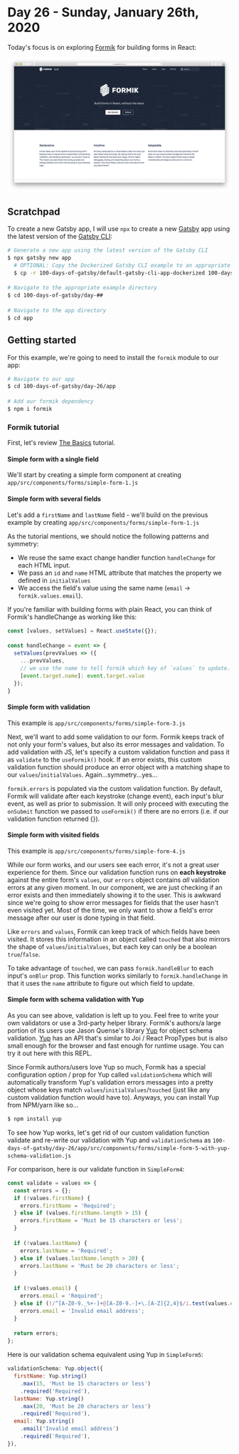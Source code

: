 # Day 26 - Sunday, January 26th, 2020

Today's focus is on exploring [Formik](https://jaredpalmer.com/formik) for building forms in React:

![screenshots/screenshot-00.png](screenshots/screenshot-00.png)

## Scratchpad

To create a new Gatsby app, I will use `npx` to create a new [Gatsby](https://www.gatsbyjs.com) app using the latest version of the [Gatsby CLI](https://www.gatsbyjs.com):

```sh
# Generate a new app using the latest version of the Gatsby CLI
$ npx gatsby new app
  # OPTIONAL: Copy the Dockerized Gatsby CLI example to an appropriate folder for a faster starting point
  $ cp -r 100-days-of-gatsby/default-gatsby-cli-app-dockerized 100-days-of-gatsby/day-##

# Navigate to the appropriate example directory
$ cd 100-days-of-gatsby/day-##

# Navigate to the app directory
$ cd app
```

## Getting started

For this example, we're going to need to install the `formik` module to our app:

```sh
# Navigate to our app
$ cd 100-days-of-gatsby/day-26/app

# Add our formik dependency
$ npm i formik
```

### Formik tutorial

First, let's review [The Basics](https://jaredpalmer.com/formik/docs/tutorial#the-basics) tutorial.

#### Simple form with a single field

We'll start by creating a simple form component at creating `app/src/components/forms/simple-form-1.js`

#### Simple form with several fields

Let's add a `firstName` and `lastName` field - we'll build on the previous example by creating `app/src/components/forms/simple-form-1.js`

As the tutorial mentions, we should notice the following patterns and symmetry:

+ We reuse the same exact change handler function `handleChange` for each HTML input.
+ We pass an `id` and `name` HTML attribute that matches the property we defined in `initialValues`
+ We access the field's value using the same name (`email` -> `formik.values.email`).

If you're familiar with building forms with plain React, you can think of Formik's handleChange as working like this:

```js
const [values, setValues] = React.useState({});

const handleChange = event => {
  setValues(prevValues => ({
    ...prevValues,
    // we use the name to tell formik which key of `values` to update.
    [event.target.name]: event.target.value
  });
}
```

#### Simple form with validation

This example is `app/src/components/forms/simple-form-3.js`

Next, we'll want to add some validation to our form. Formik keeps track of not only your form's values, but also its error messages and validation. To add validation with JS, let's specify a custom validation function and pass it as `validate` to the `useFormik()` hook. If an error exists, this custom validation function should produce an error object with a matching shape to our `values`/`initialValues`. Again...symmetry...yes...

`formik.errors` is populated via the custom validation function. By default, Formik will validate after each keystroke (change event), each input's blur event, as well as prior to submission. It will only proceed with executing the `onSubmit` function we passed to `useFormik()` if there are no errors (i.e. if our validation function returned {}).

#### Simple form with visited fields

This example is `app/src/components/forms/simple-form-4.js`

While our form works, and our users see each error, it's not a great user experience for them. Since our validation function runs on **each keystroke** against the entire form's `values`, our `errors` object contains _all_ validation errors at any given moment. In our component, we are just checking if an error exists and then immediately showing it to the user. This is awkward since we're going to show error messages for fields that the user hasn't even visited yet. Most of the time, we only want to show a field's error message after our user is done typing in that field.

Like `errors` and `values`, Formik can keep track of which fields have been visited. It stores this information in an object called `touched` that also mirrors the shape of `values`/`initialValues`, but each key can only be a boolean `true`/`false`.

To take advantage of `touched`, we can pass `formik.handleBlur` to each input's `onBlur` prop. This function works similarly to `formik.handleChange` in that it uses the `name` attribute to figure out which field to update.

#### Simple form with schema validation with Yup

As you can see above, validation is left up to you. Feel free to write your own validators or use a 3rd-party helper library. Formik's authors/a large portion of its users use Jason Quense's library [Yup](https://github.com/jquense/yup) for object schema validation. [Yup](https://github.com/jquense/yup) has an API that's similar to Joi / React PropTypes but is also small enough for the browser and fast enough for runtime usage. You can try it out here with this REPL.

Since Formik authors/users love Yup so much, Formik has a special configuration option / prop for Yup called `validationSchema` which will automatically transform Yup's validation errors messages into a pretty object whose keys match `values`/`initialValues`/`touched` (just like any custom validation function would have to). Anyways, you can install Yup from NPM/yarn like so...

```sh
$ npm install yup
```

To see how Yup works, let's get rid of our custom validation function validate and re-write our validation with Yup and `validationSchema` as `100-days-of-gatsby/day-26/app/src/components/forms/simple-form-5-with-yup-schema-validation.js`

For comparison, here is our validate function in `SimpleForm4`:

```js
const validate = values => {
  const errors = {};
  if (!values.firstName) {
    errors.firstName = 'Required';
  } else if (values.firstName.length > 15) {
    errors.firstName = 'Must be 15 characters or less';
  }

  if (!values.lastName) {
    errors.lastName = 'Required';
  } else if (values.lastName.length > 20) {
    errors.lastName = 'Must be 20 characters or less';
  }

  if (!values.email) {
    errors.email = 'Required';
  } else if (!/^[A-Z0-9._%+-]+@[A-Z0-9.-]+\.[A-Z]{2,4}$/i.test(values.email)) {
    errors.email = 'Invalid email address';
  }

  return errors;
};
```

Here is our validation schema equivalent using Yup in `SimpleForm5`:

```js
validationSchema: Yup.object({
  firstName: Yup.string()
    .max(15, 'Must be 15 characters or less')
    .required('Required'),
  lastName: Yup.string()
    .max(20, 'Must be 20 characters or less')
    .required('Required'),
  email: Yup.string()
    .email('Invalid email address')
    .required('Required'),
}),
```

